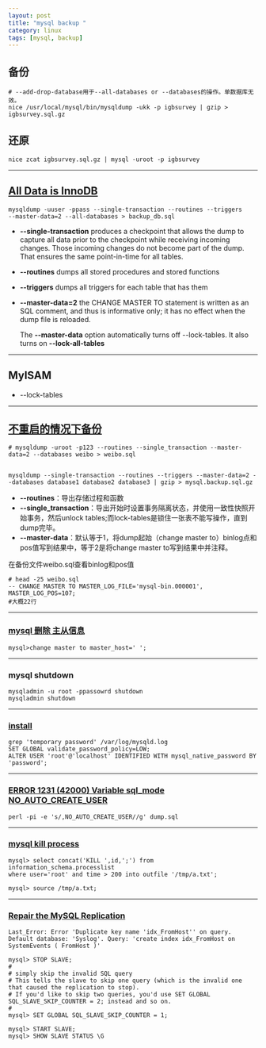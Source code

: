 ```yaml
---
layout: post
title: "mysql backup "
category: linux
tags: [mysql, backup]
---
```


## 备份

```
# --add-drop-database用于--all-databases or --databases的操作。单数据库无效。
nice /usr/local/mysql/bin/mysqldump -ukk -p igbsurvey | gzip > igbsurvey.sql.gz
```

## 还原

```
nice zcat igbsurvey.sql.gz | mysql -uroot -p igbsurvey
```

--- 

## [All Data is InnoDB](https://dba.stackexchange.com/questions/19532/safest-way-to-perform-mysqldump-on-a-live-system-with-active-reads-and-writes)

```
mysqldump -uuser -ppass --single-transaction --routines --triggers
--master-data=2 --all-databases > backup_db.sql
```

* **--single-transaction** produces a checkpoint that allows the dump to capture all data prior to the checkpoint while receiving incoming changes. Those incoming changes do not become part of the dump. That ensures the same point-in-time for all tables.

* **--routines** dumps all stored procedures and stored functions

* **--triggers** dumps all triggers for each table that has them

* **--master-data=2** the CHANGE MASTER TO statement is written as an SQL comment, and thus is informative only; it has no effect when the dump file is reloaded. 

    The **--master-data** option automatically turns off --lock-tables. It also turns on **--lock-all-tables**

---

## MyISAM 

* --lock-tables

---

## [不重启的情况下备份](http://lizhenliang.blog.51cto.com/7876557/1669829)

```
# mysqldump -uroot -p123 --routines --single_transaction --master-data=2 --databases weibo > weibo.sql


mysqldump --single-transaction --routines --triggers --master-data=2 --databases database1 database2 database3 | gzip > mysql.backup.sql.gz
```

* **--routines**：导出存储过程和函数
* **--single_transaction**：导出开始时设置事务隔离状态，并使用一致性快照开始事务，然后unlock tables;而lock-tables是锁住一张表不能写操作，直到dump完毕。
* **--master-data**：默认等于1，将dump起始（change master to）binlog点和pos值写到结果中，等于2是将change master to写到结果中并注释。

在备份文件weibo.sql查看binlog和pos值

```
# head -25 weibo.sql
-- CHANGE MASTER TO MASTER_LOG_FILE='mysql-bin.000001', MASTER_LOG_POS=107;
#大概22行
```


---

### [mysql 删除 主从信息](://blog.csdn.net/wulantian/article/details/8463394)


```
mysql>change master to master_host=' ';
```

---

### mysql shutdown

```
mysqladmin -u root -ppassowrd shutdown
mysqladmin shutdown
```

---

### [install](https://dev.mysql.com/downloads/repo/yum/)


```
grep 'temporary password' /var/log/mysqld.log
SET GLOBAL validate_password_policy=LOW;
ALTER USER 'root'@'localhost' IDENTIFIED WITH mysql_native_password BY 'password';
```

--- 


### [ERROR 1231 (42000)  Variable sql_mode NO_AUTO_CREATE_USER](https://stackoverflow.com/questions/55503831/error-1231-42000-with-sql-mode-when-trying-to-import-a-sql-dump-in-mysql-workb)

```
perl -pi -e 's/,NO_AUTO_CREATE_USER//g' dump.sql
```

---


### [mysql kill process](https://stackoverflow.com/questions/1903838/how-do-i-kill-all-the-processes-in-mysql-show-processlist)

```
mysql> select concat('KILL ',id,';') from information_schema.processlist
where user='root' and time > 200 into outfile '/tmp/a.txt';

mysql> source /tmp/a.txt;
```

---


### [Repair the MySQL Replication](https://www.howtoforge.com/how-to-repair-mysql-replication)

```
Last_Error: Error 'Duplicate key name 'idx_FromHost'' on query. Default database: 'Syslog'. Query: 'create index idx_FromHost on SystemEvents ( FromHost )'
```

```
mysql> STOP SLAVE;
#
# simply skip the invalid SQL query
# This tells the slave to skip one query (which is the invalid one that caused the replication to stop). 
# If you'd like to skip two queries, you'd use SET GLOBAL SQL_SLAVE_SKIP_COUNTER = 2; instead and so on.
#
mysql> SET GLOBAL SQL_SLAVE_SKIP_COUNTER = 1;

mysql> START SLAVE;
mysql> SHOW SLAVE STATUS \G
```

